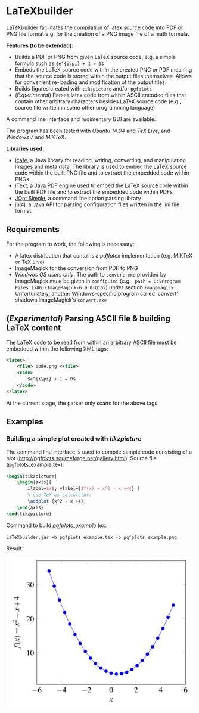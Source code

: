 # LaTeXbuilder

LaTeXbuilder facilitates the compilation of latex source code into PDF or PNG file format e.g. for the creation of a PNG image file of a math formula.

**Features (to be extended):**

- Builds a PDF or PNG from given LaTeX source code, e.g. a simple formula such as `$e^{i\pi} + 1 = 0$`
- Embeds the LaTeX source code within the created PNG or PDF meaning that the source code is stored within the output files themselves. Allows for convenient re-loading and modification of the output files.
- Builds figures created with `tikzpicture` and/or `pgfplots`
- (*Experimental*) Parses latex code from within ASCII encoded files that contain other arbitrary characters besides LaTeX source code (e.g., source file written in some other programming language)

A command line interface and rudimentary GUI are available.

The program has been tested with *Ubuntu 14.04* and *TeX Live*, and *Windows 7* and *MiKTeX*.

**Libraries used:**

- [icafe](https://github.com/dragon66/icafe), a Java library for reading, writing, converting, and manipulating images and meta data. The library is used to embed the LaTeX source code within the built PNG file and to extract the embedded code within PNGs
- [iText](https://github.com/itext/itextpdf), a Java PDF engine used to embed the LaTeX source code within the built PDF file and to extract the embedded code within PDFs
- [JOpt Simple](https://pholser.github.io/jopt-simple/), a command line option parsing library
- [ini4j](http://ini4j.sourceforge.net/), a Java API for parsing configuration files written in the .ini file format

## Requirements

For the program to work, the following is necessary:
- A latex distribution that contains a *pdflatex* implementation (e.g. MiKTeX or TeX Live)
- ImageMagick for the conversion from PDF to PNG
- *Windwos OS users only*: The path to `convert.exe` provided by ImageMagick must be given in `config.ini` (e.g. `
path = C:\Program Files (x86)\ImageMagick-6.9.0-Q16\`) under section `imagemagick`. Unfortunately, another Windows-specific program called 'convert' shadows ImageMagick's `convert.exe`

## (*Experimental*) Parsing ASCII file & building LaTeX content
The LaTeX code to be read from within an arbitrary ASCII file must be embedded within the following XML tags:
```xml
<latex>
	<file> code.png </file>
	<code>
		$e^{i\pi} + 1 = 0$
	</code>
</latex>
```
At the current stage, the parser only scans for the above tags.

## Examples

### Building a simple plot created with *tikzpicture*
The command line interface is used to compile sample code consisting of a plot (http://pgfplots.sourceforge.net/gallery.html).
Source file (pgfplots_example.tex):
```latex
\begin{tikzpicture}
	\begin{axis}[
		xlabel=$x$, ylabel={$f(x) = x^2 - x +4$} ]
		% use TeX as calculator:
		\addplot {x^2 - x +4};
	\end{axis}
\end{tikzpicture}
```

Command to build *pgfplots_example.tex*:

`LaTeXbuilder.jar -b pgfplots_example.tex -o pgfplots_example.png`

Result:

![Result](pgfplots_example.png)
